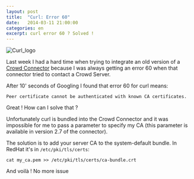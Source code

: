 ```yaml
---
layout: post
title:  "Curl: Error 60"
date:   2014-03-11 21:00:00
categories: en
excerpt: curl error 60 ? Solved !
---
```

![Curl_logo]({{site.url}}/assets/curlicon.png)


Last week I had a hard time when trying to integrate an old version of a [Crowd Connector](https://confluence.atlassian.com/display/CROWD021/Integrating+Crowd+with+Apache) because I was always getting an error 60 when that connector tried to contact a Crowd Server.

After 10' seconds of Googling I found that error 60 for curl means:

    Peer certificate cannot be authenticated with known CA certificates.

Great ! How can I solve that ?

Unfortunately curl is bundled into the Crowd Connector and it was impossible for me to pass a parameter to specify my CA (this parameter is available in version 2.7 of the connector).

The solution is to add your server CA to the system-default bundle. In RedHat it's in `/etc/pki/tls/certs`:

    cat my_ca.pem >> /etc/pki/tls/certs/ca-bundle.crt

And voilà ! No more issue
